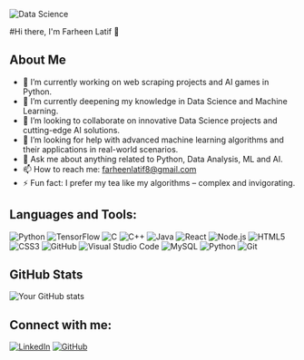 ![Data Science](https://github.com/farheenlatif/farheenlatif/blob/main/Untitled%20design.png)

#Hi there, I'm Farheen Latif 👋

## About Me
- 🔭 I’m currently working on web scraping projects and AI games in Python.
- 🌱 I’m currently deepening my knowledge in Data Science and Machine Learning.
- 👯 I’m looking to collaborate on innovative Data Science projects and cutting-edge AI solutions.
- 🤔 I’m looking for help with advanced machine learning algorithms and their applications in real-world scenarios.
- 💬 Ask me about anything related to Python, Data Analysis, ML and AI.
- 📫 How to reach me: [farheenlatif8@gmail.com](mailto:farheenlatif8@gmail.com)
- ⚡ Fun fact: I prefer my tea like my algorithms – complex and invigorating.

## Languages and Tools:
![Python](https://img.shields.io/badge/-Python-3776AB?style=flat-square&logo=Python&logoColor=white)
![TensorFlow](https://img.shields.io/badge/-TensorFlow-FF6F00?style=flat-square&logo=TensorFlow&logoColor=white)
![C](https://img.shields.io/badge/-C-A8B9CC?style=flat-square&logo=c&logoColor=white)
![C++](https://img.shields.io/badge/-C++-00599C?style=flat-square&logo=c%2B%2B&logoColor=white)
![Java](https://img.shields.io/badge/-Java-007396?style=flat-square&logo=java&logoColor=white)
![React](https://img.shields.io/badge/-React-61DAFB?style=flat-square&logo=react&logoColor=black)
![Node.js](https://img.shields.io/badge/-Node.js-339933?style=flat-square&logo=node.js&logoColor=white)
![HTML5](https://img.shields.io/badge/-HTML5-E34F26?style=flat-square&logo=html5&logoColor=white)
![CSS3](https://img.shields.io/badge/-CSS3-1572B6?style=flat-square&logo=css3&logoColor=white)
![GitHub](https://img.shields.io/badge/-GitHub-181717?style=flat-square&logo=github&logoColor=white)
![Visual Studio Code](https://img.shields.io/badge/-Visual%20Studio%20Code-007ACC?style=flat-square&logo=visual-studio-code&logoColor=white)
![MySQL](https://img.shields.io/badge/-MySQL-4479A1?style=flat-square&logo=mysql&logoColor=white)
![Python](https://img.shields.io/badge/-Python-3776AB?style=flat-square&logo=python&logoColor=white)
![Git](https://img.shields.io/badge/-Git-F05032?style=flat-square&logo=git&logoColor=white)


## GitHub Stats

![Your GitHub stats](https://github-readme-stats.vercel.app/api?username=farheenlatif&show_icons=true&count_private=true&theme=vue)

## Connect with me:
[![LinkedIn][linkedin-shield]][linkedin-url]
[![GitHub][github-shield]][github-url]

<!-- Shields -->

[linkedin-shield]: https://img.shields.io/badge/LinkedIn--_.svg?style=social&logo=linkedin
[github-shield]: https://img.shields.io/github/followers/farheenlatif?label=follow&style=social

<!-- Links to your social media accounts -->

[linkedin-url]: https://www.linkedin.com/in/farheen-latif1/
[github-url]: https://www.github.com/farheenlatif
